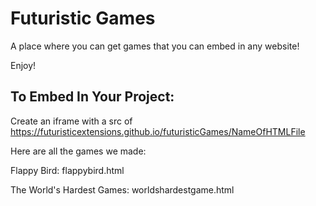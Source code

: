 # Futuristic Games

A place where you can get games that you can embed in any website!

Enjoy!

## To Embed In Your Project:

Create an iframe with a src of https://futuristicextensions.github.io/futuristicGames/NameOfHTMLFile

Here are all the games we made:

Flappy Bird: flappybird.html

The World's Hardest Games: worldshardestgame.html
